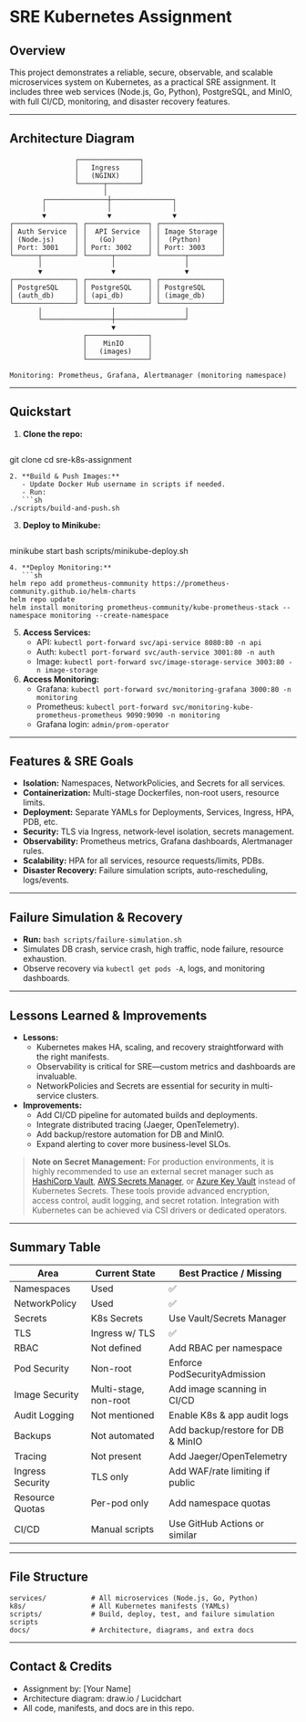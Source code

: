 # SRE Kubernetes Assignment

## Overview
This project demonstrates a reliable, secure, observable, and scalable microservices system on Kubernetes, as a practical SRE assignment. It includes three web services (Node.js, Go, Python), PostgreSQL, and MinIO, with full CI/CD, monitoring, and disaster recovery features.

---

## Architecture Diagram
```
                ┌───────────────┐
                │   Ingress     │
                │   (NGINX)     │
                └──────┬────────┘
                       │
        ┌───────────────┼───────────────┐
        │               │               │
        ▼               ▼               ▼
┌───────────────┐ ┌───────────────┐ ┌───────────────┐
│ Auth Service  │ │  API Service  │ │ Image Storage │
│ (Node.js)     │ │   (Go)        │ │  (Python)     │
│ Port: 3001    │ │ Port: 3002    │ │ Port: 3003    │
└──────┬────────┘ └──────┬────────┘ └──────┬────────┘
       │                 │                 │
       ▼                 ▼                 ▼
┌───────────────┐ ┌───────────────┐ ┌───────────────┐
│ PostgreSQL    │ │ PostgreSQL    │ │ PostgreSQL    │
│ (auth_db)     │ │ (api_db)      │ │ (image_db)    │
└───────────────┘ └───────────────┘ └───────────────┘
       │                 │                 │
       └─────────────────┼─────────────────┘
                         ▼
                  ┌───────────────┐
                  │    MinIO      │
                  │   (images)    │
                  └───────────────┘

Monitoring: Prometheus, Grafana, Alertmanager (monitoring namespace)
```

---

## Quickstart
1. **Clone the repo:**
   ```sh
git clone <repo-url>
cd sre-k8s-assignment
```
2. **Build & Push Images:**
   - Update Docker Hub username in scripts if needed.
   - Run:
   ```sh
./scripts/build-and-push.sh
```
3. **Deploy to Minikube:**
   ```sh
minikube start
bash scripts/minikube-deploy.sh
```
4. **Deploy Monitoring:**
   ```sh
helm repo add prometheus-community https://prometheus-community.github.io/helm-charts
helm repo update
helm install monitoring prometheus-community/kube-prometheus-stack --namespace monitoring --create-namespace
```
5. **Access Services:**
   - API: `kubectl port-forward svc/api-service 8080:80 -n api`
   - Auth: `kubectl port-forward svc/auth-service 3001:80 -n auth`
   - Image: `kubectl port-forward svc/image-storage-service 3003:80 -n image-storage`
6. **Access Monitoring:**
   - Grafana: `kubectl port-forward svc/monitoring-grafana 3000:80 -n monitoring`
   - Prometheus: `kubectl port-forward svc/monitoring-kube-prometheus-prometheus 9090:9090 -n monitoring`
   - Grafana login: `admin/prom-operator`

---

## Features & SRE Goals
- **Isolation:** Namespaces, NetworkPolicies, and Secrets for all services.
- **Containerization:** Multi-stage Dockerfiles, non-root users, resource limits.
- **Deployment:** Separate YAMLs for Deployments, Services, Ingress, HPA, PDB, etc.
- **Security:** TLS via Ingress, network-level isolation, secrets management.
- **Observability:** Prometheus metrics, Grafana dashboards, Alertmanager rules.
- **Scalability:** HPA for all services, resource requests/limits, PDBs.
- **Disaster Recovery:** Failure simulation scripts, auto-rescheduling, logs/events.

---

## Failure Simulation & Recovery
- **Run:** `bash scripts/failure-simulation.sh`
- Simulates DB crash, service crash, high traffic, node failure, resource exhaustion.
- Observe recovery via `kubectl get pods -A`, logs, and monitoring dashboards.

---

## Lessons Learned & Improvements
- **Lessons:**
  - Kubernetes makes HA, scaling, and recovery straightforward with the right manifests.
  - Observability is critical for SRE—custom metrics and dashboards are invaluable.
  - NetworkPolicies and Secrets are essential for security in multi-service clusters.
- **Improvements:**
  - Add CI/CD pipeline for automated builds and deployments.
  - Integrate distributed tracing (Jaeger, OpenTelemetry).
  - Add backup/restore automation for DB and MinIO.
  - Expand alerting to cover more business-level SLOs.

> **Note on Secret Management:**
> For production environments, it is highly recommended to use an external secret manager such as [HashiCorp Vault](https://www.vaultproject.io/), [AWS Secrets Manager](https://aws.amazon.com/secrets-manager/), or [Azure Key Vault](https://azure.microsoft.com/en-us/products/key-vault/) instead of Kubernetes Secrets. These tools provide advanced encryption, access control, audit logging, and secret rotation. Integration with Kubernetes can be achieved via CSI drivers or dedicated operators.

---

## Summary Table

| Area                | Current State         | Best Practice / Missing                |
|---------------------|----------------------|----------------------------------------|
| Namespaces          | Used                 | ✅                                     |
| NetworkPolicy       | Used                 | ✅                                     |
| Secrets             | K8s Secrets          | Use Vault/Secrets Manager              |
| TLS                 | Ingress w/ TLS       | ✅                                     |
| RBAC                | Not defined          | Add RBAC per namespace                 |
| Pod Security        | Non-root             | Enforce PodSecurityAdmission           |
| Image Security      | Multi-stage, non-root| Add image scanning in CI/CD            |
| Audit Logging       | Not mentioned        | Enable K8s & app audit logs            |
| Backups             | Not automated        | Add backup/restore for DB & MinIO      |
| Tracing             | Not present          | Add Jaeger/OpenTelemetry               |
| Ingress Security    | TLS only             | Add WAF/rate limiting if public        |
| Resource Quotas     | Per-pod only         | Add namespace quotas                   |
| CI/CD               | Manual scripts       | Use GitHub Actions or similar          |

---

## File Structure
```
services/           # All microservices (Node.js, Go, Python)
k8s/                # All Kubernetes manifests (YAMLs)
scripts/            # Build, deploy, test, and failure simulation scripts
docs/               # Architecture, diagrams, and extra docs
```

---

## Contact & Credits
- Assignment by: [Your Name]
- Architecture diagram: draw.io / Lucidchart
- All code, manifests, and docs are in this repo. 